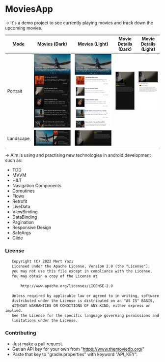 # MoviesApp

-> It's a demo project to see currently playing movies and track down the upcoming movies.

| Mode  | Movies (Dark) | Movies (Light) | Movie Details (Dark) | Movie Details (Light) |
|-------|------|------|------|------|
| Portrait | <img src="screenshots/movies_fragment_dark_portrait.jpg" width="250"> | <img src="screenshots/movies_fragment_light_portrait.jpg" width="250"> | <img src="screenshots/details_fragment_dark_portrait.jpg" width="250"> | <img src="screenshots/details_fragment_light_portrait.jpg" width="250"> |
| Landscape | <img src="screenshots/movies_fragment_dark_landscape.jpg"> | <img src="screenshots/details_fragment_dark_landscape.jpg"> |

-> Aim is using and practising new technologies in android development such as:
 - TDD
 - MVVM
 - HILT
 - Navigation Components
 - Coroutines
 - Flows
 - Retrofit
 - LiveData
 - ViewBinding
 - DataBinding
 - Pagination
 - Responsive Design
 - SafeArgs
 - Glide

### License
```
   Copyright (C) 2022 Mert Yazı
   Licensed under the Apache License, Version 2.0 (the "License");
   you may not use this file except in compliance with the License.
   You may obtain a copy of the License at

       http://www.apache.org/licenses/LICENSE-2.0

   Unless required by applicable law or agreed to in writing, software
   distributed under the License is distributed on an "AS IS" BASIS,
   WITHOUT WARRANTIES OR CONDITIONS OF ANY KIND, either express or implied.
   See the License for the specific language governing permissions and
   limitations under the License.
```

### Contributing
- Just make a pull request.
- Get an API key for your own from "https://www.themoviedb.org/"
- Paste that key to "gradle.properties" with keyword "API_KEY".
